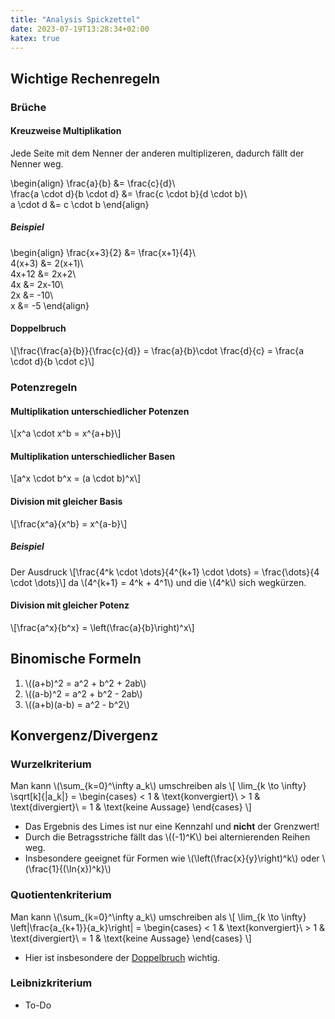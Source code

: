 ```yaml
---
title: "Analysis Spickzettel"
date: 2023-07-19T13:28:34+02:00
katex: true
---
```


## Wichtige Rechenregeln

### Brüche

#### Kreuzweise Multiplikation

Jede Seite mit dem Nenner der anderen multiplizeren, dadurch fällt der Nenner weg.

\begin{align}
\frac{a}{b} &= \frac{c}{d}\\\
\frac{a \cdot d}{b \cdot d} &= \frac{c \cdot b}{d \cdot b}\\\
a \cdot d &= c \cdot b
\end{align}

##### Beispiel

\begin{align}
\frac{x+3}{2} &= \frac{x+1}{4}\\\
4(x+3) &= 2(x+1)\\\
4x+12 &= 2x+2\\\
4x &= 2x-10\\\
2x &= -10\\\
x &= -5
\end{align}

#### Doppelbruch

\\[\frac{\frac{a}{b}}{\frac{c}{d}} = \frac{a}{b}\cdot \frac{d}{c} = \frac{a \cdot d}{b \cdot c}\\]

### Potenzregeln

#### Multiplikation unterschiedlicher Potenzen

\\[x^a \cdot x^b = x^{a+b}\\]

#### Multiplikation unterschiedlicher Basen

\\[a^x \cdot b^x = (a \cdot b)^x\\]

#### Division mit gleicher Basis

\\[\frac{x^a}{x^b} = x^{a-b}\\]

##### Beispiel
Der Ausdruck \\[\frac{4^k \cdot \dots}{4^{k+1} \cdot \dots} = \frac{\dots}{4 \cdot \dots}\\] da \\(4^{k+1} = 4^k + 4^1\\) und die \\(4^k\\) sich wegkürzen.

#### Division mit gleicher Potenz

\\[\frac{a^x}{b^x} = \left(\frac{a}{b}\right)^x\\]

## Binomische Formeln

1. \\((a+b)^2 = a^2 + b^2 + 2ab\\)
2. \\((a-b)^2 = a^2 + b^2 - 2ab\\)
3. \\((a+b)(a-b) = a^2 - b^2\\)

## Konvergenz/Divergenz

### Wurzelkriterium

Man kann \\(\sum_{k=0}^\infty a_k\\) umschreiben als
\\[
\lim_{k \to \infty} \sqrt[k]{|a_k|} =
\begin{cases}
< 1 & \text{konvergiert}\\ > 1 & \text{divergiert}\\ = 1 & \text{keine Aussage}
\end{cases}
\\]

- Das Ergebnis des Limes ist nur eine Kennzahl und **nicht** der Grenzwert!
- Durch die Betragsstriche fällt das \\((-1)^K\\) bei alternierenden Reihen weg.
- Insbesondere geeignet für Formen wie \\(\left(\frac{x}{y}\right)^k\\) oder \\(\frac{1}{(\ln{x})^k}\\)

### Quotientenkriterium

Man kann \\(\sum_{k=0}^\infty a_k\\) umschreiben als
\\[
\lim_{k \to \infty} \left|\frac{a_{k+1}}{a_k}\right| =
\begin{cases}
< 1 & \text{konvergiert}\\ > 1 & \text{divergiert}\\ = 1 & \text{keine Aussage}
\end{cases}
\\]

- Hier ist insbesondere der [Doppelbruch](#Doppelbruch) wichtig.

### Leibnizkriterium

- To-Do
